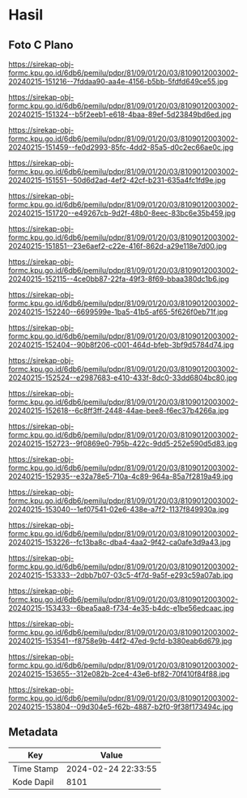 # Hasil

## Foto C Plano

https://sirekap-obj-formc.kpu.go.id/6db6/pemilu/pdpr/81/09/01/20/03/8109012003002-20240215-151216--7fddaa90-aa4e-4156-b5bb-5fdfd649ce55.jpg

https://sirekap-obj-formc.kpu.go.id/6db6/pemilu/pdpr/81/09/01/20/03/8109012003002-20240215-151324--b5f2eeb1-e618-4baa-89ef-5d23849bd6ed.jpg

https://sirekap-obj-formc.kpu.go.id/6db6/pemilu/pdpr/81/09/01/20/03/8109012003002-20240215-151459--fe0d2993-85fc-4dd2-85a5-d0c2ec66ae0c.jpg

https://sirekap-obj-formc.kpu.go.id/6db6/pemilu/pdpr/81/09/01/20/03/8109012003002-20240215-151551--50d6d2ad-4ef2-42cf-b231-635a4fc1fd9e.jpg

https://sirekap-obj-formc.kpu.go.id/6db6/pemilu/pdpr/81/09/01/20/03/8109012003002-20240215-151720--e49267cb-9d2f-48b0-8eec-83bc6e35b459.jpg

https://sirekap-obj-formc.kpu.go.id/6db6/pemilu/pdpr/81/09/01/20/03/8109012003002-20240215-151851--23e6aef2-c22e-416f-862d-a29e118e7d00.jpg

https://sirekap-obj-formc.kpu.go.id/6db6/pemilu/pdpr/81/09/01/20/03/8109012003002-20240215-152115--4ce0bb87-22fa-49f3-8f69-bbaa380dc1b6.jpg

https://sirekap-obj-formc.kpu.go.id/6db6/pemilu/pdpr/81/09/01/20/03/8109012003002-20240215-152240--6699599e-1ba5-41b5-af65-5f626f0eb71f.jpg

https://sirekap-obj-formc.kpu.go.id/6db6/pemilu/pdpr/81/09/01/20/03/8109012003002-20240215-152404--90b8f206-c001-464d-bfeb-3bf9d5784d74.jpg

https://sirekap-obj-formc.kpu.go.id/6db6/pemilu/pdpr/81/09/01/20/03/8109012003002-20240215-152524--e2987683-e410-433f-8dc0-33dd6804bc80.jpg

https://sirekap-obj-formc.kpu.go.id/6db6/pemilu/pdpr/81/09/01/20/03/8109012003002-20240215-152618--6c8ff3ff-2448-44ae-bee8-f6ec37b4266a.jpg

https://sirekap-obj-formc.kpu.go.id/6db6/pemilu/pdpr/81/09/01/20/03/8109012003002-20240215-152723--9f0869e0-795b-422c-9dd5-252e590d5d83.jpg

https://sirekap-obj-formc.kpu.go.id/6db6/pemilu/pdpr/81/09/01/20/03/8109012003002-20240215-152935--e32a78e5-710a-4c89-964a-85a7f2819a49.jpg

https://sirekap-obj-formc.kpu.go.id/6db6/pemilu/pdpr/81/09/01/20/03/8109012003002-20240215-153040--1ef07541-02e6-438e-a7f2-1137f849930a.jpg

https://sirekap-obj-formc.kpu.go.id/6db6/pemilu/pdpr/81/09/01/20/03/8109012003002-20240215-153226--fc13ba8c-dba4-4aa2-9f42-ca0afe3d9a43.jpg

https://sirekap-obj-formc.kpu.go.id/6db6/pemilu/pdpr/81/09/01/20/03/8109012003002-20240215-153333--2dbb7b07-03c5-4f7d-9a5f-e293c59a07ab.jpg

https://sirekap-obj-formc.kpu.go.id/6db6/pemilu/pdpr/81/09/01/20/03/8109012003002-20240215-153433--6bea5aa8-f734-4e35-b4dc-e1be56edcaac.jpg

https://sirekap-obj-formc.kpu.go.id/6db6/pemilu/pdpr/81/09/01/20/03/8109012003002-20240215-153541--f8758e9b-44f2-47ed-9cfd-b380eab6d679.jpg

https://sirekap-obj-formc.kpu.go.id/6db6/pemilu/pdpr/81/09/01/20/03/8109012003002-20240215-153655--312e082b-2ce4-43e6-bf82-70f410f84f88.jpg

https://sirekap-obj-formc.kpu.go.id/6db6/pemilu/pdpr/81/09/01/20/03/8109012003002-20240215-153804--09d304e5-f62b-4887-b2f0-9f38f173494c.jpg


## Metadata

| Key        | Value               |
| ---------- | ------------------- |
| Time Stamp | 2024-02-24 22:33:55 |
| Kode Dapil | 8101                |



